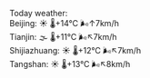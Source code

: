 Today weather:  
Beijing: ☀️   🌡️+14°C 🌬️↑7km/h  
Tianjin: 🌫  🌡️+11°C 🌬️↖7km/h  
Shijiazhuang: ☀️   🌡️+12°C 🌬️↖7km/h  
Tangshan: ☀️   🌡️+13°C 🌬️↖8km/h  
